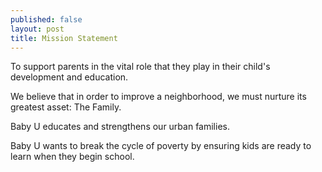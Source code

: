 ```yaml
---
published: false
layout: post
title: Mission Statement
---
```


To support parents in the vital role that they play in their child's development and education.

We believe that in order to improve a neighborhood, we must nurture its greatest asset: The Family.

Baby U educates and strengthens our urban families.

Baby U wants to break the cycle of poverty by ensuring kids are ready to learn when they begin school.